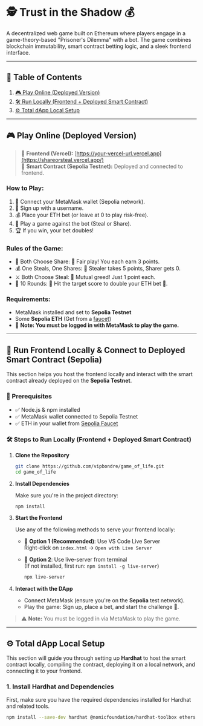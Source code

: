 # 🕵️ Trust in the Shadow 💰

A decentralized web game built on Ethereum where players engage in a game-theory-based "Prisoner's Dilemma" with a bot. The game combines blockchain immutability, smart contract betting logic, and a sleek frontend interface.

---

## 📌 Table of Contents

1. [🎮 Play Online (Deployed Version)](#play-online-deployed-version)
2. [🛠️ Run Locally (Frontend + Deployed Smart Contract)](#run-locally-frontend--deployed-smart-contract)
3. [⚙️ Total dApp Local Setup](#total-dapp-local-setup)

---

## 🎮 Play Online (Deployed Version)

> 🔗 **Frontend (Vercel):** [https://your-vercel-url.vercel.app](https://shareorsteal.vercel.app/)  
> 🔐 **Smart Contract (Sepolia Testnet):** Deployed and connected to frontend.

### How to Play:

1. 🔐 Connect your MetaMask wallet (Sepolia network).
2. 📝 Sign up with a username.
3. 💰 Place your ETH bet (or leave at 0 to play risk-free).
4. 🤖 Play a game against the bot (Steal or Share).
5. 🏆 If you win, your bet doubles!

### Rules of the Game:

- 🤝 Both Choose Share: 🤗 Fair play! You each earn 3 points.
- 💰 One Steals, One Shares: 🥷 Stealer takes 5 points, Sharer gets 0.
- ⚔️ Both Choose Steal: 😬 Mutual greed! Just 1 point each.
- 🎯 10 Rounds: 🎉 Hit the target score to double your ETH bet 💸.

### Requirements:
- MetaMask installed and set to **Sepolia Testnet**
- Some **Sepolia ETH** (Get from a [faucet](https://sepoliafaucet.com/))
- 🔐 **Note: You must be logged in with MetaMask to play the game.**

---

## 🔧 Run Frontend Locally & Connect to Deployed Smart Contract (Sepolia)

This section helps you host the frontend locally and interact with the smart contract already deployed on the **Sepolia Testnet**.

### 🚀 Prerequisites

- ✅ Node.js & npm installed
- ✅ MetaMask wallet connected to Sepolia Testnet
- ✅ ETH in your wallet from [Sepolia Faucet](https://sepoliafaucet.com)

### 🛠️ Steps to Run Locally (Frontend + Deployed Smart Contract)

1. **Clone the Repository**

   ```bash
   git clone https://github.com/vipbondre/game_of_life.git
   cd game_of_life

2. **Install Dependencies**

   Make sure you're in the project directory:

   ```bash
   npm install

3. **Start the Frontend**

   Use any of the following methods to serve your frontend locally:

   - 🧪 **Option 1 (Recommended)**: Use VS Code Live Server  
     Right-click on `index.html` → `Open with Live Server`

   - 🧪 **Option 2**: Use live-server from terminal  
     (If not installed, first run: `npm install -g live-server`)

     ```bash
     npx live-server
     ```

5. **Interact with the DApp**

   - Connect MetaMask (ensure you're on the **Sepolia** test network).
   - Play the game: Sign up, place a bet, and start the challenge 🎯.

> ⚠️ **Note:** You must be logged in via MetaMask to play the game.

---

## ⚙️ Total dApp Local Setup

This section will guide you through setting up **Hardhat** to host the smart contract locally, compiling the contract, deploying it on a local network, and connecting it to your frontend.

### 1. **Install Hardhat and Dependencies**

   First, make sure you have the required dependencies installed for Hardhat and related tools.

   ```bash
   npm install --save-dev hardhat @nomicfoundation/hardhat-toolbox ethers
